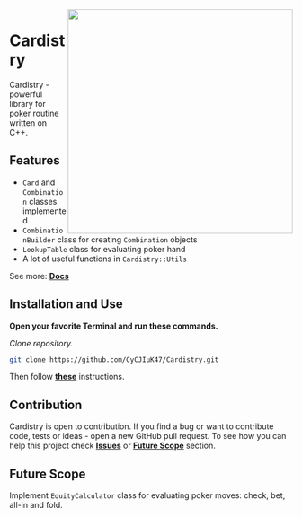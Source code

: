<img align="right" width=400 height=400 border-radius=50% src="https://user-images.githubusercontent.com/87585798/154824205-29f4af6c-02ad-4696-8cc4-3a03699c1975.png">


# Cardistry

Cardistry - powerful library for poker routine written on C++.

## Features

- `Card` and `Combination` classes implemented
- `CombinationBuilder` class for creating `Combination` objects
- `LookupTable` class for evaluating poker hand
- A lot of useful functions in `Cardistry::Utils`

See more: [**Docs**](Docs/Cardistry.md)

## Installation and Use

**Open your favorite Terminal and run these commands.**

*Clone repository.*
```sh
git clone https://github.com/CyCJIuK47/Cardistry.git
```
Then follow [**these**](https://github.com/MicrosoftDocs/cpp-docs/blob/main/docs/build/walkthrough-creating-and-using-a-dynamic-link-library-cpp.md#to-add-the-dll-import-library-to-your-project) instructions.

## Contribution
Cardistry is open to contribution. If you find a bug or want to contribute code, tests or ideas - open a new GitHub pull request.
To see how you can help this project check [**Issues**](https://github.com/CyCJIuK47/Cardistry/issues) or [**Future Scope**](https://github.com/CyCJIuK47/Cardistry/edit/main/README.md#future-scope) section.

## Future Scope
Implement `EquityCalculator` class for evaluating poker moves: check, bet, all-in and fold.
